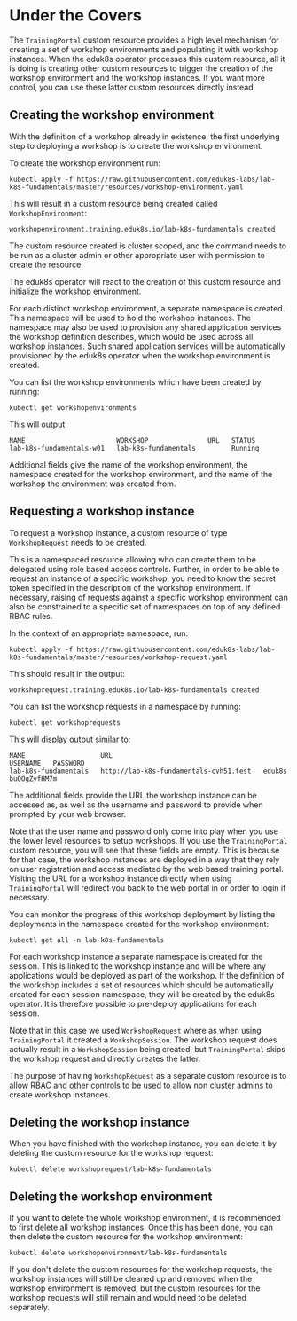 Under the Covers
================

The ``TrainingPortal`` custom resource provides a high level mechanism for creating a set of workshop environments and populating it with workshop instances. When the eduk8s operator processes this custom resource, all it is doing is creating other custom resources to trigger the creation of the workshop environment and the workshop instances. If you want more control, you can use these latter custom resources directly instead.

Creating the workshop environment
---------------------------------

With the definition of a workshop already in existence, the first underlying step to deploying a workshop is to create the workshop environment.

To create the workshop environment run:

```
kubectl apply -f https://raw.githubusercontent.com/eduk8s-labs/lab-k8s-fundamentals/master/resources/workshop-environment.yaml
```

This will result in a custom resource being created called ``WorkshopEnvironment``:

```
workshopenvironment.training.eduk8s.io/lab-k8s-fundamentals created
```

The custom resource created is cluster scoped, and the command needs to be run as a cluster admin or other appropriate user with permission to create the resource.

The eduk8s operator will react to the creation of this custom resource and initialize the workshop environment.

For each distinct workshop environment, a separate namespace is created. This namespace will be used to hold the workshop instances. The namespace may also be used to provision any shared application services the workshop definition describes, which would be used across all workshop instances. Such shared application services will be automatically provisioned by the eduk8s operator when the workshop environment is created.

You can list the workshop environments which have been created by running:

```
kubectl get workshopenvironments
```

This will output:

```
NAME                       WORKSHOP               URL   STATUS
lab-k8s-fundamentals-w01   lab-k8s-fundamentals         Running
```

Additional fields give the name of the workshop environment, the namespace created for the workshop environment, and the name of the workshop the environment was created from.

Requesting a workshop instance
------------------------------

To request a workshop instance, a custom resource of type ``WorkshopRequest`` needs to be created.

This is a namespaced resource allowing who can create them to be delegated using role based access controls. Further, in order to be able to request an instance of a specific workshop, you need to know the secret token specified in the description of the workshop environment. If necessary, raising of requests against a specific workshop environment can also be constrained to a specific set of namespaces on top of any defined RBAC rules.

In the context of an appropriate namespace, run:

```
kubectl apply -f https://raw.githubusercontent.com/eduk8s-labs/lab-k8s-fundamentals/master/resources/workshop-request.yaml
```

This should result in the output:

```
workshoprequest.training.eduk8s.io/lab-k8s-fundamentals created
```

You can list the workshop requests in a namespace by running:

```
kubectl get workshoprequests
```

This will display output similar to:

```
NAME                   URL                                      USERNAME   PASSWORD
lab-k8s-fundamentals   http://lab-k8s-fundamentals-cvh51.test   eduk8s     buQOgZvfHM7m
```

The additional fields provide the URL the workshop instance can be accessed as, as well as the username and password to provide when prompted by your web browser.

Note that the user name and password only come into play when you use the lower level resources to setup workshops. If you use the ``TrainingPortal`` custom resource, you will see that these fields are empty. This is because for that case, the workshop instances are deployed in a way that they rely on user registration and access mediated by the web based training portal. Visiting the URL for a workshop instance directly when using ``TrainingPortal`` will redirect you back to the web portal in or order to login if necessary.

You can monitor the progress of this workshop deployment by listing the deployments in the namespace created for the workshop environment:

```
kubectl get all -n lab-k8s-fundamentals
```

For each workshop instance a separate namespace is created for the session. This is linked to the workshop instance and will be where any applications would be deployed as part of the workshop. If the definition of the workshop includes a set of resources which should be automatically created for each session namespace, they will be created by the eduk8s operator. It is therefore possible to pre-deploy applications for each session.

Note that in this case we used ``WorkshopRequest`` where as when using ``TrainingPortal`` it created a ``WorkshopSession``. The workshop request does actually result in a ``WorkshopSession`` being created, but ``TrainingPortal`` skips the workshop request and directly creates the latter.

The purpose of having ``WorkshopRequest`` as a separate custom resource is to allow RBAC and other controls to be used to allow non cluster admins to create workshop instances.

Deleting the workshop instance
------------------------------

When you have finished with the workshop instance, you can delete it by deleting the custom resource for the workshop request:

```
kubectl delete workshoprequest/lab-k8s-fundamentals
```

Deleting the workshop environment
---------------------------------

If you want to delete the whole workshop environment, it is recommended to first delete all workshop instances. Once this has been done, you can then delete the custom resource for the workshop environment:

```
kubectl delete workshopenvironment/lab-k8s-fundamentals
```

If you don't delete the custom resources for the workshop requests, the workshop instances will still be cleaned up and removed when the workshop environment is removed, but the custom resources for the workshop requests will still remain and would need to be deleted separately.
